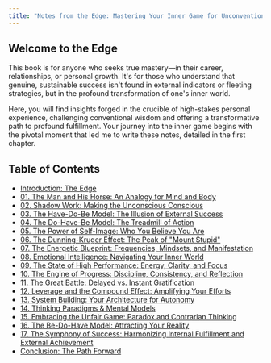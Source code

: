 ```yaml
---
title: "Notes from the Edge: Mastering Your Inner Game for Unconventional Success"
---
```


## Welcome to the Edge

This book is for anyone who seeks true mastery—in their career, relationships, or personal growth. It's for those who understand that genuine, sustainable success isn't found in external indicators or fleeting strategies, but in the profound transformation of one's inner world.

Here, you will find insights forged in the crucible of high-stakes personal experience, challenging conventional wisdom and offering a transformative path to profound fulfillment. Your journey into the inner game begins with the pivotal moment that led me to write these notes, detailed in the first chapter.

## Table of Contents

- [Introduction: The Edge](./docs/introduction/)
- [01. The Man and His Horse: An Analogy for Mind and Body](./docs/01-the-man-and-his-horse/)
- [02. Shadow Work: Making the Unconscious Conscious](./docs/02-shadow-work/)
- [03. The Have-Do-Be Model: The Illusion of External Success](./docs/03-have-do-be-model/)
- [04. The Do-Have-Be Model: The Treadmill of Action](./docs/04-do-have-be-model/)
- [05. The Power of Self-Image: Who You Believe You Are](./docs/05-power-of-self-image/)
- [06. The Dunning-Kruger Effect: The Peak of "Mount Stupid"](./docs/06-dunning-kruger-effect/)
- [07. The Energetic Blueprint: Frequencies, Mindsets, and Manifestation](./docs/07-energetic-blueprint/)
- [08. Emotional Intelligence: Navigating Your Inner World](./docs/08-emotional-intelligence/)
- [09. The State of High Performance: Energy, Clarity, and Focus](./docs/09-state-of-high-performance/)
- [10. The Engine of Progress: Discipline, Consistency, and Reflection](./docs/10-engine-of-progress/)
- [11. The Great Battle: Delayed vs. Instant Gratification](./docs/11-delayed-vs-instant-gratification/)
- [12. Leverage and the Compound Effect: Amplifying Your Efforts](./docs/12-leverage-and-the-compound-effect/)
- [13. System Building: Your Architecture for Autonomy](./docs/13-system-building/)
- [14. Thinking Paradigms & Mental Models](./docs/14-thinking-paradigms-and-mental-models/)
- [15. Embracing the Unfair Game: Paradox and Contrarian Thinking](./docs/15-embracing-the-unfair-game/)
- [16. The Be-Do-Have Model: Attracting Your Reality](./docs/16-be-do-have-model/)
- [17. The Symphony of Success: Harmonizing Internal Fulfillment and External Achievement](./docs/17-symphony-of-success/)
- [Conclusion: The Path Forward](./docs/conclusion/)